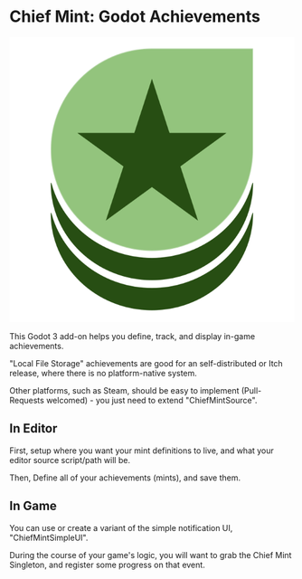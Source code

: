 # Chief Mint: Godot Achievements

![Addon Icon](icon/icon.svg)

This Godot 3 add-on helps you define, track, and display in-game achievements.

"Local File Storage" achievements are good for an self-distributed or Itch release, where there is no platform-native system.

Other platforms, such as Steam, should be easy to implement (Pull-Requests welcomed) - you just need to extend "ChiefMintSource".

## In Editor

First, setup where you want your mint definitions to live, and what your editor source script/path will be.

Then, Define all of your achievements (mints), and save them.

## In Game

You can use or create a variant of the simple notification UI, "ChiefMintSimpleUI".

During the course of your game's logic, you will want to grab the Chief Mint Singleton, and register some progress on that event.
